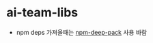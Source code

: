 # ai-team-libs
- npm deps 가져올때는 [npm-deep-pack](https://www.npmjs.com/package/@tar-erpedia/deep-pack) 사용 바람
